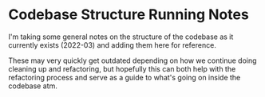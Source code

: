 # Codebase Structure Running Notes

I'm taking some general notes on the structure of the codebase as it currently exists (2022-03) and adding them here for reference.

These may very quickly get outdated depending on how we continue doing cleaning up and refactoring, but hopefully this can both help with the refactoring process and serve as a guide to what's going on inside the codebase atm.
